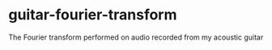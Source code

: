# guitar-fourier-transform
The Fourier transform performed on audio recorded from my acoustic guitar
